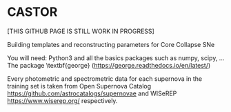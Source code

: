 # CASTOR

[THIS GITHUB PAGE IS STILL WORK IN PROGRESS]

Building templates and reconstructing parameters for Core Collapse SNe

You will need: 
  Python3 and all the basics packages such as numpy, scipy, ...
  The package \textbf{george} (https://george.readthedocs.io/en/latest/) 




Every photometric and spectrometric data for each supernova in the training set is taken from Open Supernova Catalog https://github.com/astrocatalogs/supernovae and WISeREP https://www.wiserep.org/ respectively. 

